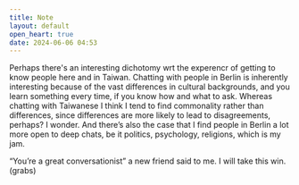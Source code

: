 ```yaml
---
title: Note
layout: default
open_heart: true
date: 2024-06-06 04:53
---
```


Perhaps there's an interesting dichotomy wrt the experencr of  getting to know people here and in Taiwan. Chatting with people in Berlin is inherently interesting because of the vast differences in cultural backgrounds, and you learn something every time, if you know how and what to ask. Whereas chatting with Taiwanese I think I tend to find commonality rather than differences, since differences are more likely to lead to disagreements, perhaps? I wonder. And there’s also the case that I find people in Berlin a lot more open to deep chats, be it politics, psychology, religions, which is my jam. 

“You’re a great conversationist” a new friend said to me. I will take this win. (grabs)
